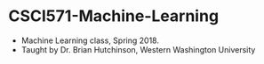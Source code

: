 # CSCI571-Machine-Learning

* Machine Learning class, Spring 2018. 
* Taught by Dr. Brian Hutchinson, Western Washington University



